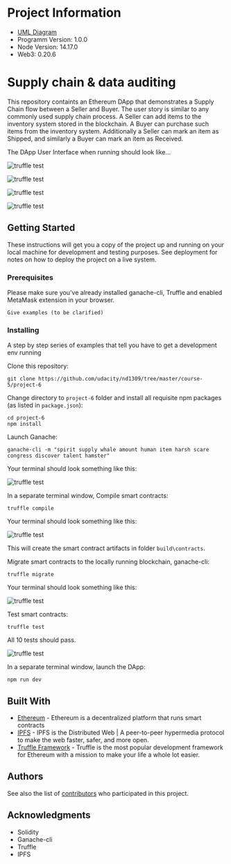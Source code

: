# Project Information

- [UML Diagram](UML)
- Programm Version: 1.0.0
- Node Version: 14.17.0
- Web3: 0.20.6

# Supply chain & data auditing

This repository containts an Ethereum DApp that demonstrates a Supply Chain flow between a Seller and Buyer. The user story is similar to any commonly used supply chain process. A Seller can add items to the inventory system stored in the blockchain. A Buyer can purchase such items from the inventory system. Additionally a Seller can mark an item as Shipped, and similarly a Buyer can mark an item as Received.

The DApp User Interface when running should look like...

![truffle test](images/ftc_product_overview.png)

![truffle test](images/ftc_farm_details.png)

![truffle test](images/ftc_product_details.png)

![truffle test](images/ftc_transaction_history.png)

## Getting Started

These instructions will get you a copy of the project up and running on your local machine for development and testing purposes. See deployment for notes on how to deploy the project on a live system.

### Prerequisites

Please make sure you've already installed ganache-cli, Truffle and enabled MetaMask extension in your browser.

```
Give examples (to be clarified)
```

### Installing

A step by step series of examples that tell you have to get a development env running

Clone this repository:

```
git clone https://github.com/udacity/nd1309/tree/master/course-5/project-6
```

Change directory to `project-6` folder and install all requisite npm packages (as listed in `package.json`):

```
cd project-6
npm install
```

Launch Ganache:

```
ganache-cli -m "spirit supply whale amount human item harsh scare congress discover talent hamster"
```

Your terminal should look something like this:

![truffle test](images/ganache-cli.png)

In a separate terminal window, Compile smart contracts:

```
truffle compile
```

Your terminal should look something like this:

![truffle test](images/truffle_compile.png)

This will create the smart contract artifacts in folder `build\contracts`.

Migrate smart contracts to the locally running blockchain, ganache-cli:

```
truffle migrate
```

Your terminal should look something like this:

![truffle test](images/truffle_migrate.png)

Test smart contracts:

```
truffle test
```

All 10 tests should pass.

![truffle test](images/truffle_test.png)

In a separate terminal window, launch the DApp:

```
npm run dev
```

## Built With

- [Ethereum](https://www.ethereum.org/) - Ethereum is a decentralized platform that runs smart contracts
- [IPFS](https://ipfs.io/) - IPFS is the Distributed Web | A peer-to-peer hypermedia protocol
  to make the web faster, safer, and more open.
- [Truffle Framework](http://truffleframework.com/) - Truffle is the most popular development framework for Ethereum with a mission to make your life a whole lot easier.

## Authors

See also the list of [contributors](https://github.com/your/project/contributors.md) who participated in this project.

## Acknowledgments

- Solidity
- Ganache-cli
- Truffle
- IPFS

